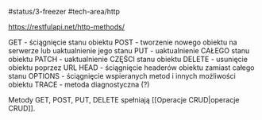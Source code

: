 #status/3-freezer 
#tech-area/http

https://restfulapi.net/http-methods/

GET - ściągnięcie stanu obiektu
POST - tworzenie nowego obiektu na serwerze lub uaktualnienie jego stanu
PUT - uaktualnienie CAŁEGO stanu obiektu
PATCH - uaktualnienie CZĘŚCI stanu obiektu
DELETE - usunięcie obiektu poprzez URL
HEAD - ściągnięcie headerów obiektu zamiast całego stanu
OPTIONS - ściągnięcie wspieranych metod i innych możliwości obiektu 
TRACE - metoda diagnostyczna (?)

Metody GET, POST, PUT, DELETE spełniają [[Operacje CRUD|operacje CRUD]].
